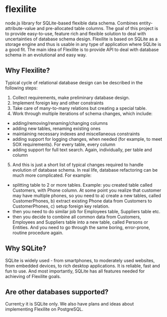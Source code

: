 # flexilite
node.js library for SQLite-based flexible data schema. Combines entity-attribute-value and pre-allocated table columns. 
The goal of this project is to provide easy-to-use, feature rich and flexible solution to deal with uncertainties of database schema design.
Flexilite is based on SQLite as a storage engine and thus is usable in any type of application where SQLite is a good fit.
The main idea of Flexilite is to provide API to deal with database schema in an evolutional and easy way.

## Why Flexilite?
Typical cycle of relational database design can be described in the following steps:
1) Collect requirements, make preliminary database design.
2) Implement foreign key and other constraints
3) Take care of many-to-many relations but creating a special table.
4) Work through multiple iterations of schema changes, which include:
- adding/removing/renaming/changing columns
- adding new tables, renaming existing ones
- maintaining necessary indexes and miscellaneous constraints
- adding support for logging changes, when needed (for example, to meet SOX requirements). For every table, every column
- adding support for full text search. Again, individually, per table and column

5) And this is just a short list of typical changes required to handle evolution of database schema. In real life, database refactoring can be much more complicated. For example:
- splitting table to 2 or more tables. Example: you created table called Customers, with Phone column. At some point you realize that customer may have multiple phones, so you need to a) create a new tables, called CustomerPhones, b) extract existing Phone data from Customers to CustomerPhones, c) setup foreign key relation.
- then you need to do similar job for Employees table, Suppliers table etc.
- then you decide to combine all common data from Customers, Employees and Suppliers table into a new table, called Persons or Entities. And you need to go through the same boring, error-prone, routine procedure again.

## Why SQLite?
SQLite is widely used - from smartphones, to moderately used websites, from embedded devices, to rich desktop applications. It is reliable, fast and fun to use. And most importantly, SQLite has all features needed for achieving of Flexilite goals. 

## Are other databases supported?
Current;y it is SQLite only. We also have plans and ideas about implementing Flexilite on PostgreSQL.
